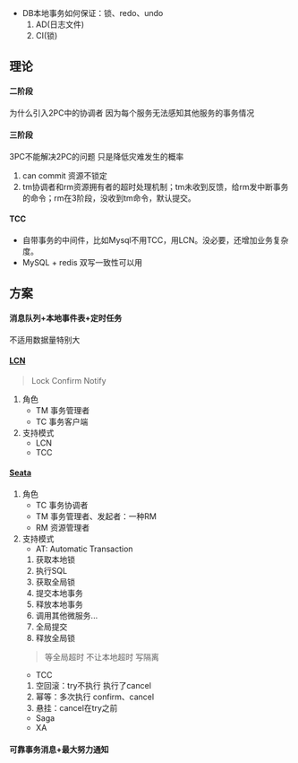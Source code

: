 - DB本地事务如何保证：锁、redo、undo
    1. AD(日志文件)
    2. CI(锁)
## 理论
#### 二阶段
为什么引入2PC中的协调者 因为每个服务无法感知其他服务的事务情况
#### 三阶段
3PC不能解决2PC的问题 只是降低灾难发生的概率
1. can commit 资源不锁定
2. tm协调者和rm资源拥有者的超时处理机制；tm未收到反馈，给rm发中断事务的命令；rm在3阶段，没收到tm命令，默认提交。
#### TCC
- 自带事务的中间件，比如Mysql不用TCC，用LCN。没必要，还增加业务复杂度。
- MySQL + redis 双写一致性可以用
## 方案
#### 消息队列+本地事件表+定时任务
不适用数据量特别大
#### [LCN](https://www.codingapi.com/docs/home/)
> Lock Confirm Notify
1. 角色
    - TM 事务管理者
    - TC 事务客户端
2. 支持模式
    - LCN
    - TCC
#### [Seata](http://seata.io/zh-cn/)
1. 角色
    - TC 事务协调者
    - TM 事务管理者、发起者：一种RM
    - RM 资源管理者
2. 支持模式
    - AT: Automatic Transaction
    1. 获取本地锁
    2. 执行SQL
    3. 获取全局锁
    4. 提交本地事务
    5. 释放本地事务
    6. 调用其他微服务...
    7. 全局提交
    8. 释放全局锁
    > 等全局超时 不让本地超时 写隔离
    - TCC
    1. 空回滚：try不执行 执行了cancel
    2. 幂等：多次执行 confirm、cancel
    3. 悬挂：cancel在try之前
    - Saga
    - XA
#### 可靠事务消息+最大努力通知

